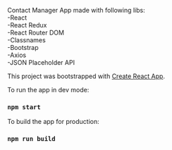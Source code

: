 Contact Manager App made with following libs:<br>
-React<br>
-React Redux<br>
-React Router DOM<br>
-Classnames<br>
-Bootstrap<br>
-Axios<br>
-JSON Placeholder API<br>

This project was bootstrapped with [Create React App](https://github.com/facebook/create-react-app).

To run the app in dev mode:

### `npm start`

To build the app for production:

### `npm run build`
